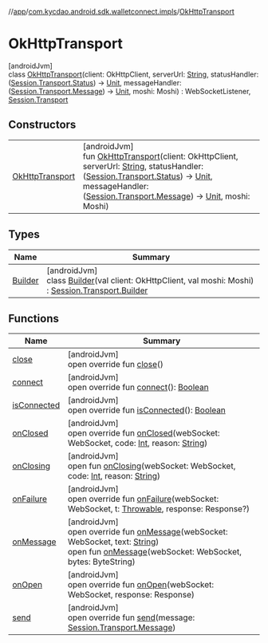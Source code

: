 //[app](../../../index.md)/[com.kycdao.android.sdk.walletconnect.impls](../index.md)/[OkHttpTransport](index.md)

# OkHttpTransport

[androidJvm]\
class [OkHttpTransport](index.md)(client: OkHttpClient, serverUrl: [String](https://kotlinlang.org/api/latest/jvm/stdlib/kotlin/-string/index.html), statusHandler: ([Session.Transport.Status](../../com.kycdao.android.sdk.walletconnect/-session/-transport/-status/index.md)) -&gt; [Unit](https://kotlinlang.org/api/latest/jvm/stdlib/kotlin/-unit/index.html), messageHandler: ([Session.Transport.Message](../../com.kycdao.android.sdk.walletconnect/-session/-transport/-message/index.md)) -&gt; [Unit](https://kotlinlang.org/api/latest/jvm/stdlib/kotlin/-unit/index.html), moshi: Moshi) : WebSocketListener, [Session.Transport](../../com.kycdao.android.sdk.walletconnect/-session/-transport/index.md)

## Constructors

| | |
|---|---|
| [OkHttpTransport](-ok-http-transport.md) | [androidJvm]<br>fun [OkHttpTransport](-ok-http-transport.md)(client: OkHttpClient, serverUrl: [String](https://kotlinlang.org/api/latest/jvm/stdlib/kotlin/-string/index.html), statusHandler: ([Session.Transport.Status](../../com.kycdao.android.sdk.walletconnect/-session/-transport/-status/index.md)) -&gt; [Unit](https://kotlinlang.org/api/latest/jvm/stdlib/kotlin/-unit/index.html), messageHandler: ([Session.Transport.Message](../../com.kycdao.android.sdk.walletconnect/-session/-transport/-message/index.md)) -&gt; [Unit](https://kotlinlang.org/api/latest/jvm/stdlib/kotlin/-unit/index.html), moshi: Moshi) |

## Types

| Name | Summary |
|---|---|
| [Builder](-builder/index.md) | [androidJvm]<br>class [Builder](-builder/index.md)(val client: OkHttpClient, val moshi: Moshi) : [Session.Transport.Builder](../../com.kycdao.android.sdk.walletconnect/-session/-transport/-builder/index.md) |

## Functions

| Name | Summary |
|---|---|
| [close](close.md) | [androidJvm]<br>open override fun [close](close.md)() |
| [connect](connect.md) | [androidJvm]<br>open override fun [connect](connect.md)(): [Boolean](https://kotlinlang.org/api/latest/jvm/stdlib/kotlin/-boolean/index.html) |
| [isConnected](is-connected.md) | [androidJvm]<br>open override fun [isConnected](is-connected.md)(): [Boolean](https://kotlinlang.org/api/latest/jvm/stdlib/kotlin/-boolean/index.html) |
| [onClosed](on-closed.md) | [androidJvm]<br>open override fun [onClosed](on-closed.md)(webSocket: WebSocket, code: [Int](https://kotlinlang.org/api/latest/jvm/stdlib/kotlin/-int/index.html), reason: [String](https://kotlinlang.org/api/latest/jvm/stdlib/kotlin/-string/index.html)) |
| [onClosing](index.md#-965341629%2FFunctions%2F-912451524) | [androidJvm]<br>open fun [onClosing](index.md#-965341629%2FFunctions%2F-912451524)(webSocket: WebSocket, code: [Int](https://kotlinlang.org/api/latest/jvm/stdlib/kotlin/-int/index.html), reason: [String](https://kotlinlang.org/api/latest/jvm/stdlib/kotlin/-string/index.html)) |
| [onFailure](on-failure.md) | [androidJvm]<br>open override fun [onFailure](on-failure.md)(webSocket: WebSocket, t: [Throwable](https://kotlinlang.org/api/latest/jvm/stdlib/kotlin/-throwable/index.html), response: Response?) |
| [onMessage](on-message.md) | [androidJvm]<br>open override fun [onMessage](on-message.md)(webSocket: WebSocket, text: [String](https://kotlinlang.org/api/latest/jvm/stdlib/kotlin/-string/index.html))<br>open fun [onMessage](index.md#-413335953%2FFunctions%2F-912451524)(webSocket: WebSocket, bytes: ByteString) |
| [onOpen](on-open.md) | [androidJvm]<br>open override fun [onOpen](on-open.md)(webSocket: WebSocket, response: Response) |
| [send](send.md) | [androidJvm]<br>open override fun [send](send.md)(message: [Session.Transport.Message](../../com.kycdao.android.sdk.walletconnect/-session/-transport/-message/index.md)) |
